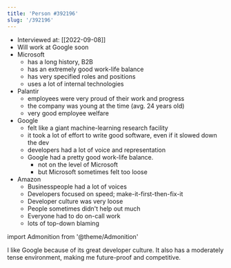 ```yaml
---
title: 'Person #392196'
slug: '/392196'
---
```


- Interviewed at: [[2022-09-08]]
- Will work at Google soon
- Microsoft
  - has a long history, B2B
  - has an extremely good work-life balance
  - has very specified roles and positions
  - uses a lot of internal technologies
- Palantir
  - employees were very proud of their work and progress
  - the company was young at the time (avg. 24 years old)
  - very good employee welfare
- Google
  - felt like a giant machine-learning research facility
  - it took a lot of effort to write good software, even if it slowed down the dev
  - developers had a lot of voice and representation
  - Google had a pretty good work-life balance.
    - not on the level of Microsoft
    - but Microsoft sometimes felt too loose
- Amazon
  - Businesspeople had a lot of voices
  - Developers focused on speed; make-it-first-then-fix-it
  - Developer culture was very loose
  - People sometimes didn't help out much
  - Everyone had to do on-call work
  - lots of top-down blaming

import Admonition from '@theme/Admonition'

<Admonition type="info" title="I love my job because..." icon="💙">
I like Google because of its great developer culture.
It also has a moderately tense environment, making me future-proof and competitive.
</Admonition>
